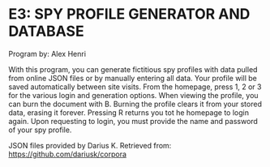 # E3: SPY PROFILE GENERATOR AND DATABASE

Program by: Alex Henri

With this program, you can generate fictitious spy profiles with data pulled from online JSON files or by manually entering all data.
Your profile will be saved automatically between site visits. From the homepage, press 1, 2 or 3 for the various login and generation options.
When viewing the profile, you can burn the document with B. Burning the profile clears it from your stored data, erasing it forever. Pressing R 
returns you tot he homepage to login again. Upon requesting to login, you must provide the name and password of your spy profile. 

JSON files provided by Darius K.
Retrieved from: https://github.com/dariusk/corpora